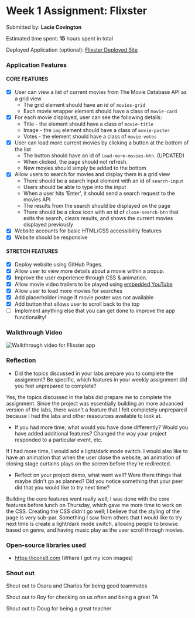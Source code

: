 # Week 1 Assignment: Flixster

Submitted by: **Lacie Covington**

Estimated time spent: **15** hours spent in total

Deployed Application (optional): [Flixster Deployed Site](https://lccov.github.io/Flixster/)

### Application Features

#### CORE FEATURES

- [X] User can view a list of current movies from The Movie Database API as a grid view
  - The grid element should have an id of `movies-grid`
  - Each movie wrapper element should have a class of `movie-card`
- [X] For each movie displayed, user can see the following details:
  - Title - the element should have a class of `movie-title`
  - Image - the `img` element should have a class of `movie-poster`
  - Votes - the element should have a class of `movie-votes`
- [X] User can load more current movies by clicking a button at the bottom of the list
  - The button should have an id of `load-more-movies-btn`. (UPDATED)
  - When clicked, the page should not refresh.
  - New movies should simply be added to the bottom
- [X] Allow users to search for movies and display them in a grid view
  - There should be a search input element with an id of `search-input`
  - Users should be able to type into the input
  - When a user hits 'Enter', it should send a search request to the movies API
  - The results from the search should be displayed on the page
  - There should be a close icon with an id of `close-search-btn` that exits the search, clears results, and shows the current movies displayed previously
- [X] Website accounts for basic HTML/CSS accessibility features
- [X] Website should be responsive

#### STRETCH FEATURES

- [X] Deploy website using GitHub Pages. 
- [X] Allow user to view more details about a movie within a popup.
- [X] Improve the user experience through CSS & animation.
- [X] Allow movie video trailers to be played using [embedded YouTube](https://support.google.com/youtube/answer/171780?hl=en)
- [X] Allow user to load more movies for searches
- [X] Add placerholder image if movie poster was not available
- [X] Add button that allows user to scroll back to the top
- [ ] Implement anything else that you can get done to improve the app functionality!

### Walkthrough Video

![Walkthrough video for Flixster app](FlixsterApp.gif)

### Reflection

* Did the topics discussed in your labs prepare you to complete the assignment? Be specific, which features in your weekly assignment did you feel unprepared to complete?

Yes, the topics discussed in the labs did prepare me to complete the assignment. Since the project was essentially
building an more advanced version of the labs, there wasn't a feature that I felt completely unprepared because
I had the labs and other reasources available to look at.

* If you had more time, what would you have done differently? Would you have added additional features? Changed the way your project responded to a particular event, etc.
  
If I had more time, I would add a light/dark mode switch. I would also like to have an animation that when the user close the website, an animation of closing stage curtains plays on the screen before they're redirected.

* Reflect on your project demo, what went well? Were there things that maybe didn't go as planned? Did you notice something that your peer did that you would like to try next time?

Building the core features went really well; I was done with the core features before lunch on Thursday, which gave me more time to work on the CSS. Creating the CSS didn't go well; I believe that the styling of the page is very sub-par. Something I saw from others that I would like to try next time is create a light/dark mode switch, allowing people to browse based on genre, and having music play as the user scroll through movies.

### Open-source libraries used

- https://icons8.com (Where I got my icon images)

### Shout out

Shout out to Osaru and Charles for being good teammates

Shout out to Roy for checking on us often and being a great TA

Shout out to Doug for being a great teacher
